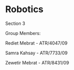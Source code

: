 # Robotics
Section 3

Group Members:

Rediet Mebrat - ATR/4047/09

Samra Kahsay - ATR/7733/09

Zewetir Mebrat - ATR/8431/09
